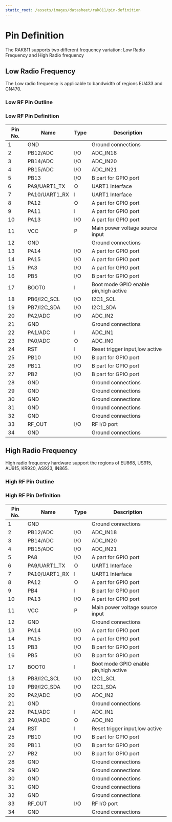 ```yaml
---
static_root: /assets/images/datasheet/rak811/pin-definition
---
```


# Pin Definition

The RAK811 supports two different frequency variation: Low Radio Frequency and High Radio frequency

## Low Radio Frequency

The Low radio frequency is applicable to bandwidth of regions EU433 and CN470.

### Low RF Pin Outline

<rk-img
  :src="`${$frontmatter.static_root}/abscqo1rdux6ao13hdvu.jpg`"
  width="100%"
  figure-number="1"
  caption="Board Pinout for RAK811 Low RF"
/>

### Low RF Pin Definition

| **Pin No.** | **Name**      | **Type** | **Description**                       |
| ----------- | ------------- | -------- | ------------------------------------- |
| 1           | GND           |          | Ground connections                    |
| 2           | PB12/ADC      | I/O      | ADC_IN18                              |
| 3           | PB14/ADC      | I/O      | ADC_IN20                              |
| 4           | PB15/ADC      | I/O      | ADC_IN21                              |
| 5           | PB13          | I/O      | B part for GPIO port                  |
| 6           | PA9/UART1_TX  | O        | UART1 Interface                       |
| 7           | PA10/UART1_RX | I        | UART1 Interface                       |
| 8           | PA12          | O        | A part for GPIO port                  |
| 9           | PA11          | I        | A part for GPIO port                  |
| 10          | PA13          | I/O      | A part for GPIO port                  |
| 11          | VCC           | P        | Main power voltage source input       |
| 12          | GND           |          | Ground connections                    |
| 13          | PA14          | I/O      | A part for GPIO port                  |
| 14          | PA15          | I/O      | A part for GPIO port                  |
| 15          | PA3           | I/O      | A part for GPIO port                  |
| 16          | PB5           | I/O      | B part for GPIO port                  |
| 17          | BOOT0         | I        | Boot mode GPIO enable pin,high active |
| 18          | PB6/I2C_SCL   | I/O      | I2C1_SCL                              |
| 19          | PB7/I2C_SDA   | I/O      | I2C1_SDA                              |
| 20          | PA2/ADC       | I/O      | ADC_IN2                               |
| 21          | GND           |          | Ground connections                    |
| 22          | PA1/ADC       | I        | ADC_IN1                               |
| 23          | PA0/ADC       | O        | ADC_IN0                               |
| 24          | RST           | I        | Reset trigger input,low active        |
| 25          | PB10          | I/O      | B part for GPIO port                  |
| 26          | PB11          | I/O      | B part for GPIO port                  |
| 27          | PB2           | I/O      | B part for GPIO port                  |
| 28          | GND           |          | Ground connections                    |
| 29          | GND           |          | Ground connections                    |
| 30          | GND           |          | Ground connections                    |
| 31          | GND           |          | Ground connections                    |
| 32          | GND           |          | Ground connections                    |
| 33          | RF_OUT        | I/O      | RF I/O port                           |
| 34          | GND           |          | Ground connections                    |

## High Radio Frequency

High radio frequency hardware support the regions of EU868, US915, AU915, KR920, AS923, IN865.

### High RF Pin Outline

<rk-img
  :src="`${$frontmatter.static_root}/ajjxkmp1ydxopp6naaoc.jpg`"
  width="100%"
  figure-number="2"
  caption="Board Pinout for RAK811 High RF"
/>

### High RF Pin Definition

| **Pin No.** | **Name**      | **Type** | **Description**                       |
| ----------- | ------------- | -------- | ------------------------------------- |
| 1           | GND           |          | Ground connections                    |
| 2           | PB12/ADC      | I/O      | ADC_IN18                              |
| 3           | PB14/ADC      | I/O      | ADC_IN20                              |
| 4           | PB15/ADC      | I/O      | ADC_IN21                              |
| 5           | PA8           | I/O      | A part for GPIO port                  |
| 6           | PA9/UART1_TX  | O        | UART1 Interface                       |
| 7           | PA10/UART1_RX | I        | UART1 Interface                       |
| 8           | PA12          | O        | A part for GPIO port                  |
| 9           | PB4           | I        | B part for GPIO port                  |
| 10          | PA13          | I/O      | A part for GPIO port                  |
| 11          | VCC           | P        | Main power voltage source input       |
| 12          | GND           |          | Ground connections                    |
| 13          | PA14          | I/O      | A part for GPIO port                  |
| 14          | PA15          | I/O      | A part for GPIO port                  |
| 15          | PB3           | I/O      | B part for GPIO port                  |
| 16          | PB5           | I/O      | B part for GPIO port                  |
| 17          | BOOT0         | I        | Boot mode GPIO enable pin,high active |
| 18          | PB8/I2C_SCL   | I/O      | I2C1_SCL                              |
| 19          | PB9/I2C_SDA   | I/O      | I2C1_SDA                              |
| 20          | PA2/ADC       | I/O      | ADC_IN2                               |
| 21          | GND           |          | Ground connections                    |
| 22          | PA1/ADC       | I        | ADC_IN1                               |
| 23          | PA0/ADC       | O        | ADC_IN0                               |
| 24          | RST           | I        | Reset trigger input,low active        |
| 25          | PB10          | I/O      | B part for GPIO port                  |
| 26          | PB11          | I/O      | B part for GPIO port                  |
| 27          | PB2           | I/O      | B part for GPIO port                  |
| 28          | GND           |          | Ground connections                    |
| 29          | GND           |          | Ground connections                    |
| 30          | GND           |          | Ground connections                    |
| 31          | GND           |          | Ground connections                    |
| 32          | GND           |          | Ground connections                    |
| 33          | RF_OUT        | I/O      | RF I/O port                           |
| 34          | GND           |          | Ground connections                    |
